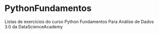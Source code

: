 # PythonFundamentos
Listas de exercícios do curso Python Fundamentos Para Análise de Dados 3.0 da DataScienceAcademy
